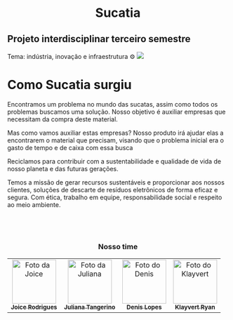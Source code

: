 <center>

# Sucatia
</center>

## Projeto interdisciplinar terceiro semestre
 Tema: indústria, inovação e infraestrutura  ⚙
 <a href="https://unric.org/pt/objetivo-9-industria-inovacao-e-infraestruturas-2/">
 <img src="https://th.bing.com/th/id/R.6e5f16324a0cf863eb058e5b2078799b?rik=HQbSq96IVYImCA&riu=http%3a%2f%2fwww.cascais.pt%2fsites%2fdefault%2ffiles%2fstyles%2fgaleria-new%2fpublic%2fimagens%2fareas%2fnew%2fobj_9_-_copia.png%3fitok%3dzVXh5jxM&ehk=Wb7eUGqsd%2bWh%2fudoS0EMJSGnaBQiSQIBovnUsnWKNPY%3d&risl=&pid=ImgRaw&r=0&sres=1&sresct=1">
 </a>

# Como Sucatia surgiu

<p>
Encontramos um problema no mundo das sucatas, assim como todos os problemas buscamos uma solução. Nosso objetivo é auxiliar empresas que necessitam da compra deste material. 
</p> 
<p>
Mas como vamos auxiliar estas empresas?
Nosso produto irá ajudar elas a encontrarem o material que precisam, visando que o problema inicial era o gasto de tempo e de caixa com essa busca
</p>
<p>
 Reciclamos para contribuir com a sustentabilidade e qualidade de vida de nosso planeta e das futuras gerações.
</p>
<p>
Temos a missão de gerar recursos sustentáveis e proporcionar aos nossos clientes, soluções de descarte de resíduos eletrônicos de forma eficaz e segura. Com ética, trabalho em equipe, responsabilidade social e respeito ao meio ambiente.
</p>


<div align="center">
    <br>
    <br>
    <h2></h2>
    <p>
         <strong></strong>
         <strong></strong>
    </p>
</div>

<div align="center">
    <h3> Nosso time</h3>
    <table>
        <tr>
            <td align="center">
                <a href="https://github.com/joicerodrigues">
                    <img src="https://avatars.githubusercontent.com/u/51415493?v=4" width="100px;" alt="Foto da Joice" />
                    <br>
                    <sub> <b>Joice Rodrigues</b> </sub>
                </a>
            </td>
            <td align="center">
                <a href="https://github.com/juliatangerino">
                    <img src="https://avatars.githubusercontent.com/u/46140018?s=400&u=3ad735ab01eca87b21f2e1bb1b526a255368d03b&v=4" width="100px;" alt="Foto da Juliana" />
                    <br>
                    <sub> <b>Juliana Tangerino</b> </sub> 
                </a>
            </td>
            <td align="center">
                <a href="https://github.com/Denislfs">
                    <img src="https://avatars.githubusercontent.com/u/91102551?v=4" width="100px;" alt="Foto do Denis" />
                    <br>
                    <sub> <b>Denis Lopes</b> </sub> 
                </a>
            </td>
            <td align="center">
                <a href="https://github.com/Klayvert2003">
                    <img src="https://avatars.githubusercontent.com/u/80418636?v=4" width="100px;" alt="Foto do Klayvert" />
                    <br>
                    <sub> <b>Klayvert Ryan</b> </sub> 
                </a>
            </td>
           <!-- <td align="center">
                <a href="https://github.com/araujomarcel">
                    <img src="https://avatars.githubusercontent.com/u/89671847?v=4" width="100px;" alt="Foto do Marcel" />
                    <br>
                    <sub> <b>Marcel</b> </sub> 
                </a>
            </td>-->
        </tr>
    </table>
</div>